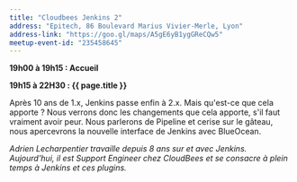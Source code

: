 ```yaml
---
title: "Cloudbees Jenkins 2"
address: "Epitech, 86 Boulevard Marius Vivier-Merle, Lyon"
address-link: "https://goo.gl/maps/A5gE6yB1ygGReCQw5"
meetup-event-id: "235458645"
---
```


**19h00 à 19h15 : Accueil**

**19h15 à 22H30 : {{ page.title }}**

Après 10 ans de 1.x, Jenkins passe enfin à 2.x. 
Mais qu'est-ce que cela apporte ? 
Nous verrons donc les changements que cela apporte, s'il faut vraiment avoir peur. 
Nous parlerons de Pipeline et cerise sur le gâteau, nous apercevrons la nouvelle interface de Jenkins avec BlueOcean.

*Adrien Lecharpentier travaille depuis 8 ans sur et avec Jenkins. 
Aujourd'hui, il est Support Engineer chez CloudBees et se consacre à plein temps à Jenkins et ces plugins.*